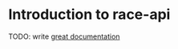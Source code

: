 # Introduction to race-api

TODO: write [great documentation](http://jacobian.org/writing/what-to-write/)
